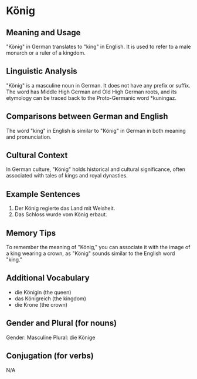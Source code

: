 # König
## Meaning and Usage
"König" in German translates to "king" in English. It is used to refer to a male monarch or a ruler of a kingdom.

## Linguistic Analysis
"König" is a masculine noun in German. It does not have any prefix or suffix. The word has Middle High German and Old High German roots, and its etymology can be traced back to the Proto-Germanic word *kuningaz.

## Comparisons between German and English
The word "king" in English is similar to "König" in German in both meaning and pronunciation.

## Cultural Context
In German culture, "König" holds historical and cultural significance, often associated with tales of kings and royal dynasties.

## Example Sentences
1. Der König regierte das Land mit Weisheit.
2. Das Schloss wurde vom König erbaut.

## Memory Tips
To remember the meaning of "König," you can associate it with the image of a king wearing a crown, as "König" sounds similar to the English word "king."

## Additional Vocabulary
- die Königin (the queen)
- das Königreich (the kingdom)
- die Krone (the crown)

## Gender and Plural (for nouns)
Gender: Masculine
Plural: die Könige

## Conjugation (for verbs)
N/A